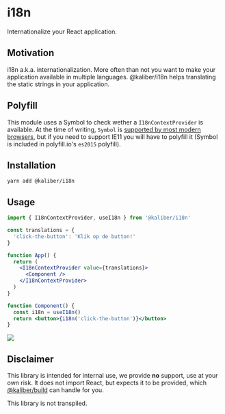 # i18n

Internationalize your React application.

## Motivation
i18n a.k.a. internationalization. More often than not you want to make your application available in multiple languages. @kaliber/i18n helps translating the static strings in your application.

## Polyfill
This module uses a Symbol to check wether a `I18nContextProvider` is available. At the time of writing, `Symbol` is [supported by most modern browsers](https://caniuse.com/#feat=mdn-javascript_builtins_symbol), but if you need to support IE11 you will have to polyfill it (Symbol is included in polyfill.io's `es2015` polyfill). 

## Installation

```
yarn add @kaliber/i18n
```

## Usage
```jsx
import { I18nContextProvider, useI18n } from '@kaliber/i18n'

const translations = {
  'click-the-button': 'Klik op de button!'
}

function App() {
  return (
    <I18nContextProvider value={translations}>
      <Component />
    </I18nContextProvider>
  )
}

function Component() {
  const i18n = useI18n()
  return <button>{i18n('click-the-button')}</button>
}
```

![](https://media.giphy.com/media/OBP5KeYczcxxK/giphy.gif)

## Disclaimer
This library is intended for internal use, we provide __no__ support, use at your own risk. It does not import React, but expects it to be provided, which [@kaliber/build](https://kaliberjs.github.io/build/) can handle for you.

This library is not transpiled.